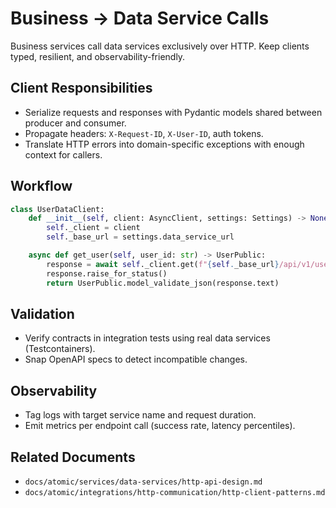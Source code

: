 # Business → Data Service Calls

Business services call data services exclusively over HTTP. Keep clients typed, resilient, and observability-friendly.

## Client Responsibilities

- Serialize requests and responses with Pydantic models shared between producer and consumer.
- Propagate headers: `X-Request-ID`, `X-User-ID`, auth tokens.
- Translate HTTP errors into domain-specific exceptions with enough context for callers.

## Workflow

```python
class UserDataClient:
    def __init__(self, client: AsyncClient, settings: Settings) -> None:
        self._client = client
        self._base_url = settings.data_service_url

    async def get_user(self, user_id: str) -> UserPublic:
        response = await self._client.get(f"{self._base_url}/api/v1/users/{user_id}")
        response.raise_for_status()
        return UserPublic.model_validate_json(response.text)
```

## Validation

- Verify contracts in integration tests using real data services (Testcontainers).
- Snap OpenAPI specs to detect incompatible changes.

## Observability

- Tag logs with target service name and request duration.
- Emit metrics per endpoint call (success rate, latency percentiles).

## Related Documents

- `docs/atomic/services/data-services/http-api-design.md`
- `docs/atomic/integrations/http-communication/http-client-patterns.md`
